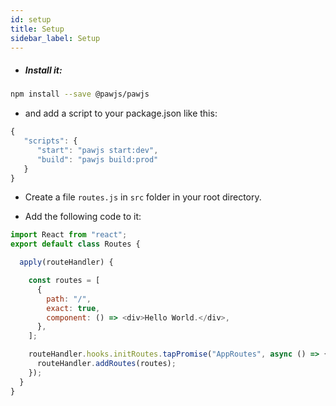 ```yaml
---
id: setup
title: Setup
sidebar_label: Setup
---
```



- #####  Install it:

```bash
npm install --save @pawjs/pawjs
```

- and add a script to your package.json like this:

```javascript
{
   "scripts": {
      "start": "pawjs start:dev",
      "build": "pawjs build:prod"
   }
}
```

- Create a file `routes.js` in `src` folder in your root directory.

- Add the following code to it: 

```javascript
import React from "react";
export default class Routes {

  apply(routeHandler) {

    const routes = [
      {
        path: "/",
        exact: true,
        component: () => <div>Hello World.</div>,
      },
    ];

    routeHandler.hooks.initRoutes.tapPromise("AppRoutes", async () => {
      routeHandler.addRoutes(routes);
    });
  }
}
```
